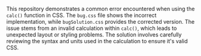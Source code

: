 This repository demonstrates a common error encountered when using the `calc()` function in CSS. The `bug.css` file shows the incorrect implementation, while `bugSolution.css` provides the corrected version. The issue stems from an invalid calculation within `calc()`, which leads to unexpected layout or styling problems.  The solution involves carefully reviewing the syntax and units used in the calculation to ensure it's valid CSS.